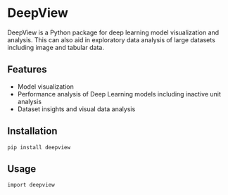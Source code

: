 # DeepView

DeepView is a Python package for deep learning model visualization and analysis. This can also aid in exploratory data analysis of large datasets including image and tabular data.

## Features

- Model visualization
- Performance analysis of Deep Learning models including inactive unit analysis
- Dataset insights and visual data analysis

## Installation

```
pip install deepview
```

## Usage

```
import deepview

```